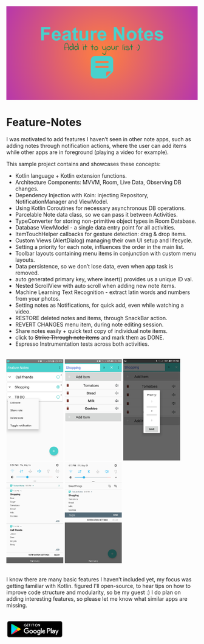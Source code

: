 <img src="images/feature-graphic.png" >

# Feature-Notes
I was motivated to add features I haven’t seen in other note apps, such as adding notes through notification actions, 
where the user can add items while other apps are in foreground (playing a video for example).


 This sample project contains and showcases these concepts:

- Kotlin language + Kotlin extension functions.
- Architecture Components: MVVM, Room, Live Data, Observing DB changes.
- Dependency Injection with Koin: injecting Repository, NotificationManager and ViewModel.
- Using Kotlin Coroutines for necessary asynchronous DB operations.
- Parcelable Note data class, so we can pass it between Activities.
- TypeConverter for storing non-primitive object types in Room Database.
- Database ViewModel - a single data entry point for all activities.
- ItemTouchHelper callbacks for gesture detection: drag & drop items.
- Custom Views (AlertDialog) managing their own UI setup and lifecycle.
- Setting a priority for each note, influences the order in the main list.
- Toolbar layouts containing menu items in conjunction with custom menu layouts.
- Data persistence, so we don’t lose data, even when app task is removed.
- auto generated primary key, where insert() provides us a unique ID val.
- Nested ScrollView with auto scroll when adding new note items.
- Machine Learning Text Recognition - extract latin words and numbers from your photos.
- Setting notes as Notifications, for quick add, even while watching a video.
- RESTORE deleted notes and items, through SnackBar action.
- REVERT CHANGES menu item, during note editing session.
- Share notes easily + quick text copy of individual note items.
- click to ~~Strike Through note items~~ and mark them as DONE.
- Espresso Instrumentation tests across both activities.

<br/>

<div class="row">
<img src="images/screenshots/scr1.jpeg" width="150">
<img src="images/screenshots/scr2.jpeg" width="150">
<img src="images/screenshots/scr3.jpeg" width="150">
<img src="images/screenshots/scr4.jpeg" width="150">
<img src="images/screenshots/scr5.jpeg" width="150">
</div>

<br/>

I know there are many basic features I haven’t included yet, my focus was getting familiar with Kotlin.
figured I'll open-source, to hear tips on how to improve code structure and modularity, so be my guest :)
I do plan on adding interesting features, so please let me know what similar apps are missing.

<br/>

<a href="https://play.google.com/store/apps/details?id=bez.dev.featurenotes">
<img src="images/badge-google-play.png" width="150" title="Feature Notes" 
alt="Feature Notes">
</a>